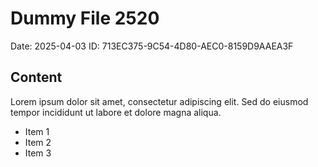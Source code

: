 # Dummy File 2520

Date: 2025-04-03
ID: 713EC375-9C54-4D80-AEC0-8159D9AAEA3F

## Content

Lorem ipsum dolor sit amet, consectetur adipiscing elit.
Sed do eiusmod tempor incididunt ut labore et dolore magna aliqua.

* Item 1
* Item 2
* Item 3

